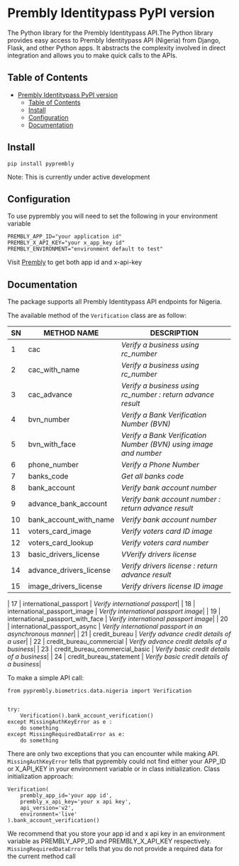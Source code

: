 # Prembly Identitypass PyPI version 

The Python library for the Prembly Identitypass API.The Python library provides easy access to Prembly Identitypass API (Nigeria) from Django, Flask, and other Python apps. It abstracts the complexity involved in direct integration and allows you to make quick calls to the APIs.


## Table of Contents

- [Prembly Identitypass PyPI version](#prembly-identitypass-pypi-version)
  - [Table of Contents](#table-of-contents)
  - [Install](#install)
  - [Configuration](#configuration)
  - [Documentation](#documentation)


## Install

```console
pip install pyprembly
```
Note: This is currently under active development

## Configuration

To use pyprembly you will need to set the following in your environment variable

```console
PREMBLY_APP_ID="your application id"
PREMBLY_X_API_KEY="your x_app_key id"
PREMBLY_ENVIRONMENT="environment default to test"
```

Visit [Prembly](https://prembly.com/) to get both app id and x-api-key


## Documentation

The package supports all Prembly Identitypass API endpoints for Nigeria.

The available method of the `Verification` class are as follow:

| SN | METHOD NAME | DESCRIPTION|
| ------- | ----- | ------------- |
| 1 | cac | _Verify a business using rc_number_|
| 2 | cac_with_name | _Verify a business using rc_number_| 
| 3 | cac_advance | _Verify a business using rc_number : return advance result_| 
| 4 | bvn_number | _Verify a Bank Verification Number (BVN)_| 
| 5 | bvn_with_face | _Verify a Bank Verification Number (BVN) using image and number_| 
| 6 | phone_number | _Verify a Phone Number_| 
| 7 | banks_code | _Get all banks code_| 
| 8 | bank_account | _Verify bank account number_| 
| 9 | advance_bank_account | _Verify bank account number : return advance result_| 
| 10 | bank_account_with_name | _Verify bank account number_| 
| 11 | voters_card_image | _Verify voters card ID image_| 
| 12 | voters_card_lookup | _Verify voters card number_| 
| 13 | basic_drivers_license | _VVerify drivers license_| 
| 14 | advance_drivers_license | _Verify drivers license : return advance result_| 
| 15 | image_drivers_license | _Verify drivers license ID image_| 

| 17 | international_passport | _Verify international passport_| 
| 18 | international_passport_image | _Verify international passport image_| 
| 19 | international_passport_with_face | _Verify international passport image_| 
| 20 | international_passport_async | _Verify international passport in an asynchronous manner_| 
| 21 | credit_bureau | _Verify advance credit details of a user_| 
| 22 | credit_bureau_commercial | _Verify advance credit details of a business_| 
| 23 | credit_bureau_commercial_basic | _Verify basic credit details of a business_| 
| 24 | credit_bureau_statement | _Verify basic credit details of a business_| 

To make a simple API call:

```
from pyprembly.biometrics.data.nigeria import Verification


try:
    Verification().bank_account_verification()
except MissingAuthKeyError as e :
    do something
except MissingRequiredDataError as e:
    do something

``` 

There are only two exceptions that you can encounter while making API.  `MissingAuthKeyError` tells that pyprembly could not find either your APP_ID or X_API_KEY in your environment variable or in class initialization. Class initialization approach:
```
Verification(
    prembly_app_id='your app id',
    prembly_x_api_key='your x api key',
    api_version='v2',
    environment='live'
).bank_account_verification()
``` 
We recommend that you store your app id and x api key in an environment variable as PREMBLY_APP_ID and PREMBLY_X_API_KEY respectively. `MissingRequiredDataError` tells that you do not provide a required data for the current method call 